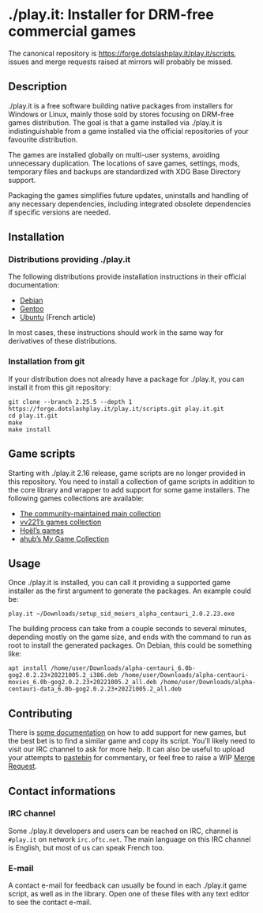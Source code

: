 # ./play.it: Installer for DRM-free commercial games

The canonical repository is https://forge.dotslashplay.it/play.it/scripts, issues and merge requests raised at mirrors will probably be missed.

## Description

./play.it is a free software building native packages from installers for Windows or Linux, mainly those sold by stores focusing on DRM-free games distribution. The goal is that a game installed via ./play.it is indistinguishable from a game installed via the official repositories of your favourite distribution.

The games are installed globally on multi-user systems, avoiding unnecessary duplication. The locations of save games, settings, mods, temporary files and backups are standardized with XDG Base Directory support.

Packaging the games simplifies future updates, uninstalls and handling of any necessary dependencies, including integrated obsolete dependencies if specific versions are needed.

## Installation

### Distributions providing ./play.it

The following distributions provide installation instructions in their official documentation:

- [Debian]
- [Gentoo]
- [Ubuntu] (French article)

[Debian]: https://wiki.debian.org/Games/PlayIt#Installation
[Gentoo]: https://wiki.gentoo.org/wiki/Play.it#Installation
[Ubuntu]: https://doc.ubuntu-fr.org/play.it#installation

In most cases, these instructions should work in the same way for derivatives of these distributions.

### Installation from git

If your distribution does not already have a package for ./play.it, you can install it from this git repository:

```
git clone --branch 2.25.5 --depth 1 https://forge.dotslashplay.it/play.it/scripts.git play.it.git
cd play.it.git
make
make install
```

## Game scripts

Starting with ./play.it 2.16 release, game scripts are no longer provided in this repository. You need to install a collection of game scripts in addition to the core library and wrapper to add support for some game installers. The following games collections are available:

- [The community-maintained main collection](https://forge.dotslashplay.it/play.it/games)
- [vv221ʼs games collection](https://forge.dotslashplay.it/vv221/games)
- [Hoëlʼs games](https://forge.dotslashplay.it/hoel/les-jeux-de-hoel)
- [ahubʼs My Game Collection](https://forge.dotslashplay.it/ahub/my-game-collection)

## Usage

Once ./play.it is installed, you can call it providing a supported game installer as the first argument to generate the packages. An example could be:

```
play.it ~/Downloads/setup_sid_meiers_alpha_centauri_2.0.2.23.exe
```

The building process can take from a couple seconds to several minutes, depending mostly on the game size, and ends with the command to run as root to install the generated packages. On Debian, this could be something like:

```
apt install /home/user/Downloads/alpha-centauri_6.0b-gog2.0.2.23+20221005.2_i386.deb /home/user/Downloads/alpha-centauri-movies_6.0b-gog2.0.2.23+20221005.2_all.deb /home/user/Downloads/alpha-centauri-data_6.0b-gog2.0.2.23+20221005.2_all.deb
```

## Contributing

There is [some documentation] on how to add support for new games, but the best bet is to find a similar game and copy its script. Youʼll likely need to visit our IRC channel to ask for more help. It can also be useful to upload your attempts to [pastebin] for commentary, or feel free to raise a WIP [Merge Request].

[some documentation]: https://forge.dotslashplay.it/play.it/scripts/-/wikis/home
[pastebin]: https://paste.debian.net/
[Merge Request]: https://forge.dotslashplay.it/play.it/scripts/-/merge_requests/new

## Contact informations

### IRC channel

Some ./play.it developers and users can be reached on IRC, channel is `#play.it` on network `irc.oftc.net`. The main language on this IRC channel is English, but most of us can speak French too.

### E-mail

A contact e-mail for feedback can usually be found in each ./play.it game script, as well as in the library. Open one of these files with any text editor to see the contact e-mail.
